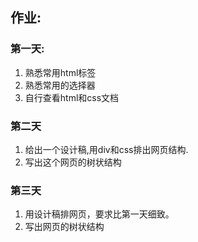 ## 作业:
### 第一天:
1. 熟悉常用html标签
2. 熟悉常用的选择器
3. 自行查看html和css文档

### 第二天
1. 给出一个设计稿,用div和css排出网页结构.
2. 写出这个网页的树状结构

### 第三天
1. 用设计稿排网页，要求比第一天细致。
2. 写出网页的树状结构
